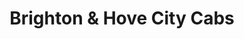 ---
title: "Brighton & Hove City Cabs"
url: /brighton-and-hove/brighton-and-hove-city-cabs/
shop: shop
---